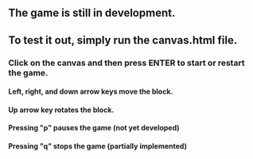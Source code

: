 ## The game is still in development.
## To test it out, simply run the canvas.html file.

### Click on the canvas and then press ENTER to start or restart the game.

#### Left, right, and down arrow keys move the block.
#### Up arrow key rotates the block.
#### Pressing "p" pauses the game (not yet developed)
#### Pressing "q" stops the game (partially implemented)
